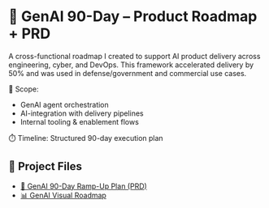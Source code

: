 # 🤖 GenAI 90-Day – Product Roadmap + PRD

A cross-functional roadmap I created to support AI product delivery across engineering, cyber, and DevOps. This framework accelerated delivery by 50% and was used in defense/government and commercial use cases.

📌 Scope:
- GenAI agent orchestration
- AI-integration with delivery pipelines
- Internal tooling & enablement flows

⏱️ Timeline: Structured 90-day execution plan  

## 📄 Project Files

- [📘 GenAI 90-Day Ramp-Up Plan (PRD)](GenAI_90Day_Roadmap_PRD.pdf)
- [📊 GenAI Visual Roadmap](GenAI_90Day_Roadmap.png)
             
